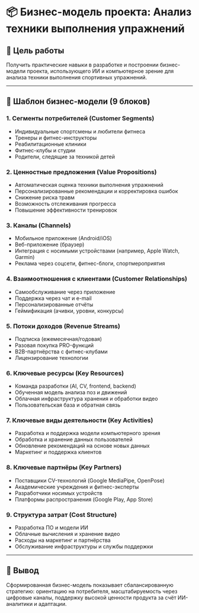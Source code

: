# 📦 Бизнес-модель проекта: Анализ техники выполнения упражнений

## 🎯 Цель работы

Получить практические навыки в разработке и построении бизнес-модели проекта, использующего ИИ и компьютерное зрение для анализа техники выполнения спортивных упражнений.

---

## 🧩 Шаблон бизнес-модели (9 блоков)

### 1. Сегменты потребителей (Customer Segments)
- Индивидуальные спортсмены и любители фитнеса
- Тренеры и фитнес-инструкторы
- Реабилитационные клиники
- Фитнес-клубы и студии
- Родители, следящие за техникой детей

### 2. Ценностные предложения (Value Propositions)
- Автоматическая оценка техники выполнения упражнений
- Персонализированные рекомендации и корректировка ошибок
- Снижение риска травм
- Возможность отслеживания прогресса
- Повышение эффективности тренировок

### 3. Каналы (Channels)
- Мобильное приложение (Android/iOS)
- Веб-приложение (браузер)
- Интеграция с носимыми устройствами (например, Apple Watch, Garmin)
- Реклама через соцсети, фитнес-блоги, спортмероприятия

### 4. Взаимоотношения с клиентами (Customer Relationships)
- Самообслуживание через приложение
- Поддержка через чат и e-mail
- Персонализированные отчёты
- Геймификация (ачивки, уровни, конкурсы)

### 5. Потоки доходов (Revenue Streams)
- Подписка (ежемесячная/годовая)
- Разовая покупка PRO-функций
- B2B-партнёрства с фитнес-клубами
- Лицензирование технологии

### 6. Ключевые ресурсы (Key Resources)
- Команда разработки (AI, CV, frontend, backend)
- Обученная модель анализа поз и движений
- Облачная инфраструктура хранения и обработки видео
- Пользовательская база и обратная связь

### 7. Ключевые виды деятельности (Key Activities)
- Разработка и поддержка модели компьютерного зрения
- Обработка и хранение данных пользователей
- Обновление рекомендаций на основе новых данных
- Маркетинг и поддержка клиентов

### 8. Ключевые партнёры (Key Partners)
- Поставщики CV-технологий (Google MediaPipe, OpenPose)
- Академические учреждения и фитнес-эксперты
- Разработчики носимых устройств
- Платформы распространения (Google Play, App Store)

### 9. Структура затрат (Cost Structure)
- Разработка ПО и модели ИИ
- Облачные вычисления и хранение видео
- Расходы на маркетинг и партнёрства
- Обслуживание инфраструктуры и службы поддержки

---

## 📌 Вывод

Сформированная бизнес-модель показывает сбалансированную стратегию: ориентацию на потребителя, масштабируемость через цифровые каналы, поддержку высокой ценности продукта за счёт ИИ-аналитики и адаптации.
